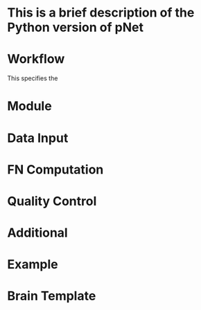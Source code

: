 # This is a brief description of the Python version of pNet

# Workflow
This specifies the 

# Module
# Data Input
# FN Computation
# Quality Control

# Additional 
# Example
# Brain Template
